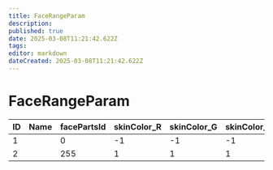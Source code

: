 ```yaml
---
title: FaceRangeParam
description: 
published: true
date: 2025-03-08T11:21:42.622Z
tags: 
editor: markdown
dateCreated: 2025-03-08T11:21:42.622Z
---
```


# FaceRangeParam
|ID|Name|facePartsId|skinColor_R|skinColor_G|skinColor_B|hairPartsId|hairColor_R|hairColor_G|hairColor_B|eyeLPartsId|eyeLColor_R|eyeLColor_G|eyeLColor_B|eyeRPartsId|eyeRColor_R|eyeRColor_G|eyeRColor_B|eyebrowPartsId|eyebrowColor_R|eyebrowColor_G|eyebrowColor_B|eyelashPartsId|eyelashColor_R|eyelashColor_G|eyelashColor_B|beardPartsId|beardColor_R|beardColor_G|beardColor_B|accessoriesPartsId|accessoriesColor_R|accessoriesColor_G|accessoriesColor_B|decalPartsId|decalColor_R|decalColor_G|decalColor_B|decalPosX|decalPosY|decalAngle|decalScale|chrBodyScaleHead|chrBodyScaleBreast|chrBodyScaleAbdomen|chrBodyScaleArm|chrBodyScaleLeg|age|gender|caricatureGeometry|caricatureTexture|faceGeoData00|faceGeoData01|faceGeoData02|faceGeoData03|faceGeoData04|faceGeoData05|faceGeoData06|faceGeoData07|faceGeoData08|faceGeoData09|faceGeoData10|faceGeoData11|faceGeoData12|faceGeoData13|faceGeoData14|faceGeoData15|faceGeoData16|faceGeoData17|faceGeoData18|faceGeoData19|faceGeoData20|faceGeoData21|faceGeoData22|faceGeoData23|faceGeoData24|faceGeoData25|faceGeoData26|faceGeoData27|faceGeoData28|faceGeoData29|faceGeoData30|faceGeoData31|faceGeoData32|faceGeoData33|faceGeoData34|faceGeoData35|faceGeoData36|faceGeoData37|faceGeoData38|faceGeoData39|faceGeoData40|faceGeoData41|faceGeoData42|faceGeoData43|faceGeoData44|faceGeoData45|faceGeoData46|faceGeoData47|faceGeoData48|faceGeoData49|faceGeoData50|faceGeoData51|faceGeoData52|faceGeoData53|faceGeoData54|faceGeoData55|faceGeoData56|faceGeoData57|faceGeoData58|faceGeoData59|faceGeoData60|faceTexData00|faceTexData01|faceTexData02|faceTexData03|faceTexData04|faceTexData05|faceTexData06|faceTexData07|faceTexData08|faceTexData09|faceTexData10|faceTexData11|faceTexData12|faceTexData13|faceTexData14|faceTexData15|faceTexData16|faceTexData17|faceTexData18|faceTexData19|faceTexData20|faceTexData21|faceTexData22|faceTexData23|faceTexData24|faceTexData25|faceTexData26|faceTexData27|faceTexData28|faceTexData29|faceTexData30|faceTexData31|faceTexData32|faceTexData33|faceTexData34|faceTexData35|
|-|-|---|--|--|--|---|----------|----------|----------|---|----------|----------|----------|---|----------|----------|----------|---|----------|----------|----------|---|----------|----------|----------|---|----------|----------|----------|---|----------|----------|----------|---|-----------|-----------|-----------|-|-|---|-|--|--|--|--|--|--|--|-|-|---|---|---|---|---|---|---|---|---|---|---|---|---|---|---|---|---|---|---|---|---|-|---|---|---|---|-|--|--|-|---|--|--|---|---|---|---|---|---|---|---|---|---|---|---|---|---|---|---|---|---|---|---|---|---|---|---|---|---|---|---|-|-|-|-|---|---|---|---|---|-|-|-|-|-|-|-|-|-|---|---|---|---|-|-|-|-|---|---|---|--|---|---|----|--|--|--|
|1| |0  |-1|-1|-1|0  |0.09803922|0.09803922|0.09803922|0  |-0.4509804|-0.4509804|-0.4509804|0  |-0.4509804|-0.4509804|-0.4509804|0  |0.09803922|0.09803922|0.09803922|0  |0.09803922|0.09803922|0.09803922|0  |0.09803922|0.09803922|0.09803922|0  |0.09803922|0.09803922|0.09803922|0  |-0.05882353|-0.05882353|-0.05882353|0|1|0  |0|-1|-1|-1|-1|-1|15|-4|0|0|10 |-10|10 |-10|-10|-10|-10|10 |-10|10 |-10|-10|-10|-10|10 |-10|-10|-10|10 |10 |-10|0|10 |10 |10 |10 |0|-5|5 |0|-10|5 |5 |-10|10 |10 |-10|10 |10 |-10|10 |10 |-10|10 |10 |-10|-10|-10|-10|10 |-10|-10|10 |-10|-10|-10|-10|-10|-10|-10|-10|0|0|0|0|-10|-10|-10|-10|-10|0|0|0|0|0|0|0|0|0|10 |-10|10 |10 |0|0|0|0|10 |-10|10 |0 |-10|10 |-0.5|-2|-4|-2|
2| |255|1 |1 |1 |255|0.88235295|0.88235295|0.88235295|255|0.4117647 |0.4117647 |0.4117647 |255|0.4117647 |0.4117647 |0.4117647 |255|0.88235295|0.88235295|0.88235295|255|0.88235295|0.88235295|0.88235295|255|0.88235295|0.88235295|0.88235295|255|1         |1         |1         |255|0.5686275  |0.5686275  |0.5686275  |1|0|360|1|1 |1 |1 |1 |1 |60|4 |2|2|-10|10 |-10|10 |10 |10 |10 |-10|10 |-10|10 |10 |10 |10 |-10|10 |10 |10 |-10|-10|10 |0|-10|-10|-10|-10|0|5 |-5|0|10 |-5|-5|10 |-10|-10|10 |-10|-10|10 |-10|-10|10 |-10|-10|10 |10 |10 |10 |-10|10 |10 |-10|10 |10 |10 |10 |10 |10 |10 |10 |0|0|0|0|10 |10 |10 |10 |10 |0|0|0|0|0|0|0|0|0|-10|10 |-10|-10|0|0|0|0|-10|10 |-10|10|10 |-10|0.5 |2 |5 |2 |
